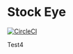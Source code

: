 # Stock Eye

[![CircleCI](https://circleci.com/gh/liunaijia/stock-eye.svg?style=svg)](https://circleci.com/gh/liunaijia/stock-eye)

Test4